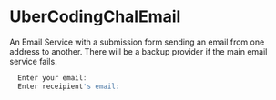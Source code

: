 # UberCodingChalEmail
An Email Service with a submission form sending an email from one address to another.  There will be a backup provider if the main email service fails.

```javascript
  Enter your email:
  Enter receipient's email:
```
